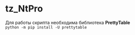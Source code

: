# tz_NtPro
Для работы скрипта необходима библиотека <b>PrettyTable</b>  
<code>python -m pip install -U prettytable</code>
